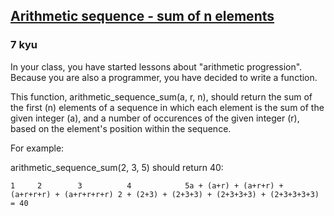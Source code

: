 <h2><a href=https://www.codewars.com/kata/55cb0597e12e896ab6000099/train/javascript target="_blank">Arithmetic sequence -  sum of n elements</a></h2><h3>7 kyu</h3><p>In your class, you have started lessons about "arithmetic progression". Because you are also a programmer, you have decided to write a function.</p><p>This function, arithmetic_sequence_sum(a, r, n), should return the sum of the first (n) elements of a sequence in which each element is the sum of the given integer (a), and a number of occurences of the given integer (r), based on the element's position within the sequence.</p><p>For example:</p><p>arithmetic_sequence_sum(2, 3, 5) should return 40:</p><pre><code>1     2        3          4            5a + (a+r) + (a+r+r) + (a+r+r+r) + (a+r+r+r+r) 2 + (2+3) + (2+3+3) + (2+3+3+3) + (2+3+3+3+3) = 40</code></pre>